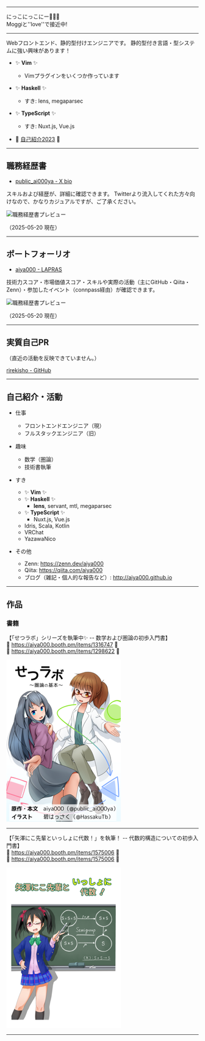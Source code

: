 - - - - -

にっこにっこにー🤟🙄🤟  
Moggiと''love''で接近中!

- - - - -

Webフロントエンド、静的型付けエンジニアです。
静的型付き言語・型システムに強い興味があります！

- :sparkles: **Vim** :sparkles:
    - Vimプラグインをいくつか作っています
- :sparkles: **Haskell** :sparkles:
    - すき: lens, megaparsec
- :sparkles: **TypeScript** :sparkles:
    - すき: Nuxt.js, Vue.js

- 💠 [自己紹介2023](https://aiya000.github.io/Maid/who-is-aiya000-2023/#/) 💠

- - -

## 職務経歴書

- [public\_ai000ya - X bio](https://x.com/public_ai000ya/bio)

スキルおよび経歴が、詳細に確認できます。
Twitterより流入してくれた方々向けなので、かなりカジュアルですが、ご了承ください。

<img src="https://github.com/user-attachments/assets/4c33a86a-1c55-45a0-88fd-33946c4a811d" alt="職務経歴書プレビュー" height="600px" />

（2025-05-20 現在）

- - -

## ポートフォーリオ

- [aiya000 - LAPRAS](https://lapras.com/public/7H5XCKU)

技術力スコア・市場価値スコア・スキルや実際の活動（主にGitHub・Qiita・Zenn）・参加したイベント（connpass経由）が確認できます。

<img src="https://github.com/user-attachments/assets/0983d9fc-af72-4df0-b3f1-53cbc8f1a318" alt="職務経歴書プレビュー" height="600px" />

（2025-05-20 現在）

- - -


## 実質自己PR

（直近の活動を反映できていません。）

[rirekisho - GitHub](https://github.com/aiya000/rirekisho/blob/master/README.md)

- - - - -

## 自己紹介・活動

- 仕事
    - フロントエンドエンジニア（現）
    - フルスタックエンジニア（旧）

- 趣味
    - 数学（圏論）
    - 技術書執筆

- すき
    - :sparkles: **Vim** :sparkles:
    - :sparkles: **Haskell** :sparkles:
        - **lens**, servant, mtl, megaparsec
    - :sparkles: **TypeScript** :sparkles:
        - Nuxt.js, Vue.js
    - Idris, Scala, Kotlin
    - VRChat
    - YazawaNico

- その他
    - Zenn: https://zenn.dev/aiya000
    - Qiita: https://qiita.com/aiya000
    - ブログ（雑記・個人的な報告など）: http://aiya000.github.io

- - - - -

## 作品
### 書籍

【「せつラボ」シリーズを執筆中✨ -- 数学および圏論の初歩入門書】  
:diamond_shape_with_a_dot_inside: https://aiya000.booth.pm/items/1316747 :diamond_shape_with_a_dot_inside:  
:diamond_shape_with_a_dot_inside: https://aiya000.booth.pm/items/1298622 :diamond_shape_with_a_dot_inside:

[![](setulab-book.png)](https://aiya000.booth.pm/items/1316747)

- - -

【「矢澤にこ先輩といっしょに代数！」を執筆！ -- 代数的構造についての初歩入門書】  
:diamond_shape_with_a_dot_inside: https://aiya000.booth.pm/items/1575006 :diamond_shape_with_a_dot_inside:  
:diamond_shape_with_a_dot_inside: https://aiya000.booth.pm/items/1575006 :diamond_shape_with_a_dot_inside:

[![](nico-book.png)](https://aiya000.booth.pm/items/1575006)

- - -

